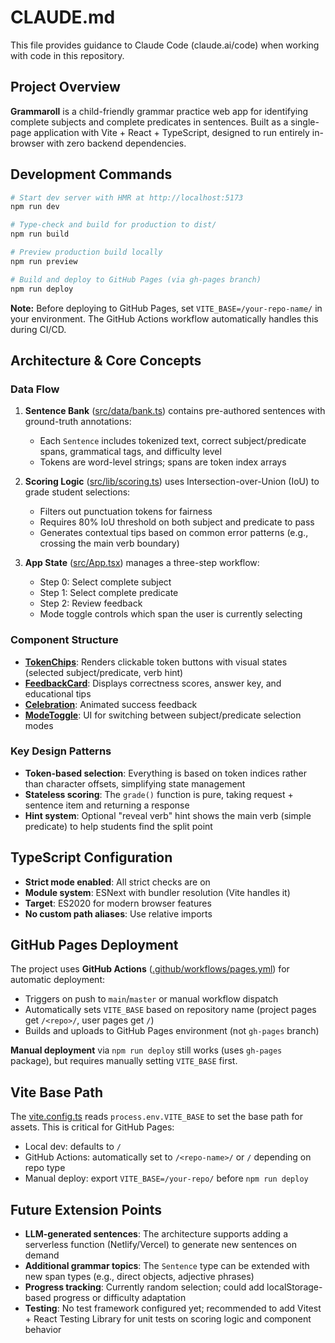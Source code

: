 # CLAUDE.md

This file provides guidance to Claude Code (claude.ai/code) when working with code in this repository.

## Project Overview

**Grammaroll** is a child-friendly grammar practice web app for identifying complete subjects and complete predicates in sentences. Built as a single-page application with Vite + React + TypeScript, designed to run entirely in-browser with zero backend dependencies.

## Development Commands

```bash
# Start dev server with HMR at http://localhost:5173
npm run dev

# Type-check and build for production to dist/
npm run build

# Preview production build locally
npm run preview

# Build and deploy to GitHub Pages (via gh-pages branch)
npm run deploy
```

**Note:** Before deploying to GitHub Pages, set `VITE_BASE=/your-repo-name/` in your environment. The GitHub Actions workflow automatically handles this during CI/CD.

## Architecture & Core Concepts

### Data Flow

1. **Sentence Bank** ([src/data/bank.ts](src/data/bank.ts)) contains pre-authored sentences with ground-truth annotations:
   - Each `Sentence` includes tokenized text, correct subject/predicate spans, grammatical tags, and difficulty level
   - Tokens are word-level strings; spans are token index arrays

2. **Scoring Logic** ([src/lib/scoring.ts](src/lib/scoring.ts)) uses Intersection-over-Union (IoU) to grade student selections:
   - Filters out punctuation tokens for fairness
   - Requires 80% IoU threshold on both subject and predicate to pass
   - Generates contextual tips based on common error patterns (e.g., crossing the main verb boundary)

3. **App State** ([src/App.tsx](src/App.tsx)) manages a three-step workflow:
   - Step 0: Select complete subject
   - Step 1: Select complete predicate
   - Step 2: Review feedback
   - Mode toggle controls which span the user is currently selecting

### Component Structure

- **[TokenChips](src/components/TokenChips.tsx)**: Renders clickable token buttons with visual states (selected subject/predicate, verb hint)
- **[FeedbackCard](src/components/FeedbackCard.tsx)**: Displays correctness scores, answer key, and educational tips
- **[Celebration](src/components/Celebration.tsx)**: Animated success feedback
- **[ModeToggle](src/components/ModeToggle.tsx)**: UI for switching between subject/predicate selection modes

### Key Design Patterns

- **Token-based selection**: Everything is based on token indices rather than character offsets, simplifying state management
- **Stateless scoring**: The `grade()` function is pure, taking request + sentence item and returning a response
- **Hint system**: Optional "reveal verb" hint shows the main verb (simple predicate) to help students find the split point

## TypeScript Configuration

- **Strict mode enabled**: All strict checks are on
- **Module system**: ESNext with bundler resolution (Vite handles it)
- **Target**: ES2020 for modern browser features
- **No custom path aliases**: Use relative imports

## GitHub Pages Deployment

The project uses **GitHub Actions** ([.github/workflows/pages.yml](.github/workflows/pages.yml)) for automatic deployment:
- Triggers on push to `main`/`master` or manual workflow dispatch
- Automatically sets `VITE_BASE` based on repository name (project pages get `/<repo>/`, user pages get `/`)
- Builds and uploads to GitHub Pages environment (not `gh-pages` branch)

**Manual deployment** via `npm run deploy` still works (uses `gh-pages` package), but requires manually setting `VITE_BASE` first.

## Vite Base Path

The [vite.config.ts](vite.config.ts) reads `process.env.VITE_BASE` to set the base path for assets. This is critical for GitHub Pages:
- Local dev: defaults to `/`
- GitHub Actions: automatically set to `/<repo-name>/` or `/` depending on repo type
- Manual deploy: export `VITE_BASE=/your-repo/` before `npm run deploy`

## Future Extension Points

- **LLM-generated sentences**: The architecture supports adding a serverless function (Netlify/Vercel) to generate new sentences on demand
- **Additional grammar topics**: The `Sentence` type can be extended with new span types (e.g., direct objects, adjective phrases)
- **Progress tracking**: Currently random selection; could add localStorage-based progress or difficulty adaptation
- **Testing**: No test framework configured yet; recommended to add Vitest + React Testing Library for unit tests on scoring logic and component behavior
